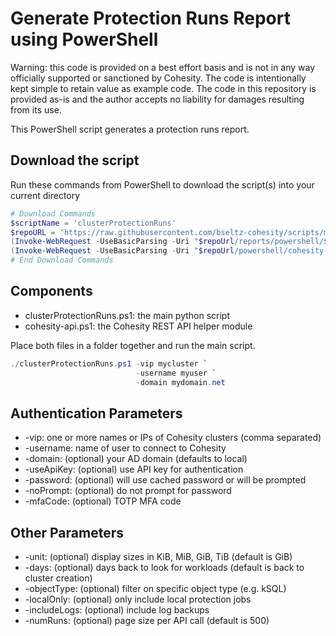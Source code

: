 # Generate Protection Runs Report using PowerShell

Warning: this code is provided on a best effort basis and is not in any way officially supported or sanctioned by Cohesity. The code is intentionally kept simple to retain value as example code. The code in this repository is provided as-is and the author accepts no liability for damages resulting from its use.

This PowerShell script generates a protection runs report.

## Download the script

Run these commands from PowerShell to download the script(s) into your current directory

```powershell
# Download Commands
$scriptName = 'clusterProtectionRuns'
$repoURL = 'https://raw.githubusercontent.com/bseltz-cohesity/scripts/master'
(Invoke-WebRequest -UseBasicParsing -Uri "$repoUrl/reports/powershell/$scriptName/$scriptName.ps1").content | Out-File "$scriptName.ps1"; (Get-Content "$scriptName.ps1") | Set-Content "$scriptName.ps1"
(Invoke-WebRequest -UseBasicParsing -Uri "$repoUrl/powershell/cohesity-api/cohesity-api.ps1").content | Out-File cohesity-api.ps1; (Get-Content cohesity-api.ps1) | Set-Content cohesity-api.ps1
# End Download Commands
```

## Components

* clusterProtectionRuns.ps1: the main python script
* cohesity-api.ps1: the Cohesity REST API helper module

Place both files in a folder together and run the main script.

```powershell
./clusterProtectionRuns.ps1 -vip mycluster `
                            -username myuser `
                            -domain mydomain.net
```

## Authentication Parameters

* -vip: one or more names or IPs of Cohesity clusters (comma separated)
* -username: name of user to connect to Cohesity
* -domain: (optional) your AD domain (defaults to local)
* -useApiKey: (optional) use API key for authentication
* -password: (optional) will use cached password or will be prompted
* -noPrompt: (optional) do not prompt for password
* -mfaCode: (optional) TOTP MFA code

## Other Parameters

* -unit: (optional) display sizes in KiB, MiB, GiB, TiB (default is GiB)
* -days: (optional) days back to look for workloads (default is back to cluster creation)
* -objectType: (optional) filter on specific object type (e.g. kSQL)
* -localOnly: (optional) only include local protection jobs
* -includeLogs: (optional) include log backups
* -numRuns: (optional) page size per API call (default is 500)

